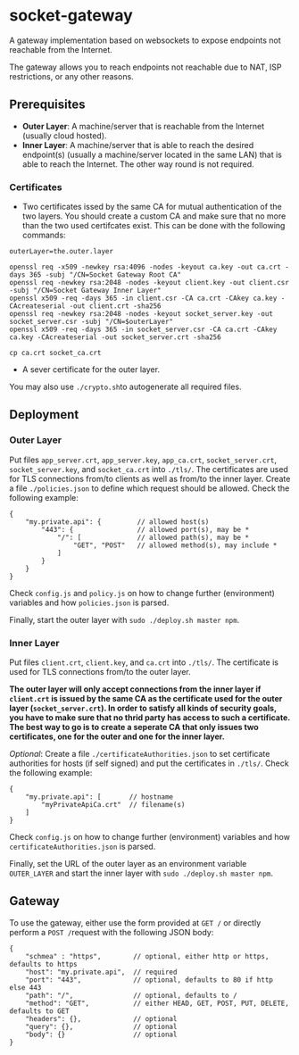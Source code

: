 # socket-gateway

A gateway implementation based on websockets to expose endpoints not reachable from the Internet.

The gateway allows you to reach endpoints not reachable due to NAT, ISP restrictions, or any other reasons.

## Prerequisites

* **Outer Layer**: A machine/server that is reachable from the Internet (usually cloud hosted).
* **Inner Layer**: A machine/server that is able to reach the desired endpoint(s) (usually a machine/server located in the same LAN) that is able to reach the Internet. The other way round is not required.

### Certificates

* Two certificates issed by the same CA for mutual authentication of the two layers. You should create a custom CA and make sure that no more than the two used certifcates exist. This can be done with the following commands:

```
outerLayer=the.outer.layer

openssl req -x509 -newkey rsa:4096 -nodes -keyout ca.key -out ca.crt -days 365 -subj "/CN=Socket Gateway Root CA"
openssl req -newkey rsa:2048 -nodes -keyout client.key -out client.csr -subj "/CN=Socket Gateway Inner Layer"
openssl x509 -req -days 365 -in client.csr -CA ca.crt -CAkey ca.key -CAcreateserial -out client.crt -sha256
openssl req -newkey rsa:2048 -nodes -keyout socket_server.key -out socket_server.csr -subj "/CN=$outerLayer"
openssl x509 -req -days 365 -in socket_server.csr -CA ca.crt -CAkey ca.key -CAcreateserial -out socket_server.crt -sha256

cp ca.crt socket_ca.crt
```
* A sever certificate for the outer layer.

You may also use `./crypto.sh`to autogenerate all required files.

## Deployment

### Outer Layer

Put files `app_server.crt`, `app_server.key`, `app_ca.crt`, `socket_server.crt`, `socket_server.key`, and `socket_ca.crt` into `./tls/`. The certificates are used for TLS connections from/to clients as well as from/to the inner layer. Create a file `./policies.json` to define which request should be allowed. Check the following example:

```
{
    "my.private.api": {         // allowed host(s)
        "443": {                // allowed port(s), may be *
            "/": [              // allowed path(s), may be *
                "GET", "POST"   // allowed method(s), may include *
            ]
        }
    }
}
```

Check `config.js` and `policy.js` on how to change further (environment) variables and how `policies.json` is parsed.

Finally, start the outer layer with `sudo ./deploy.sh master npm`.

### Inner Layer

Put files `client.crt`, `client.key`, and `ca.crt` into `./tls/`. The certificate is used for TLS connections from/to the outer layer.

**The outer layer will only accept connections from the inner layer if `client.crt` is issued by the same CA as the certificate used for the outer layer (`socket_server.crt`). In order to satisfy all kinds of security goals, you have to make sure that no thrid party has access to such a certificate. The best way to go is to create a seperate CA that only issues two certificates, one for the outer and one for the inner layer.**

*Optional*: Create a file `./certificateAuthorities.json` to set certificate authorities for hosts (if self signed) and put the certificates in `./tls/`. Check the following example:

```
{
    "my.private.api": [       // hostname
        "myPrivateApiCa.crt"  // filename(s)
    ]
}
```

Check `config.js` on how to change further (environment) variables and how `certificateAuthorities.json` is parsed.

Finally, set the URL of the outer layer as an environment variable `OUTER_LAYER` and start the inner layer with `sudo ./deploy.sh master npm`.

## Gateway

To use the gateway, either use the form provided at `GET /` or directly perform a `POST /`request with the following JSON body:

```
{
	"schmea" : "https",        // optional, either http or https, defaults to https
	"host": "my.private.api",  // required
	"port": "443",             // optional, defaults to 80 if http else 443
	"path": "/",               // optional, defaults to /
	"method": "GET",           // either HEAD, GET, POST, PUT, DELETE, defaults to GET
	"headers": {},             // optional
	"query": {},               // optional
	"body": {}                 // optional
}
```